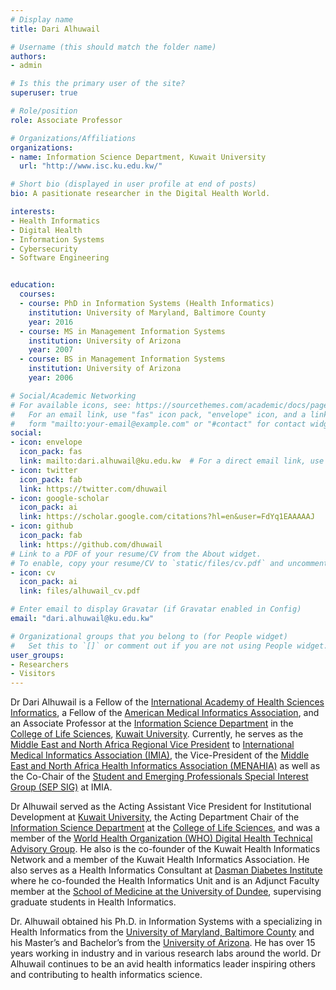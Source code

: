 ```yaml
---
# Display name
title: Dari Alhuwail

# Username (this should match the folder name)
authors:
- admin

# Is this the primary user of the site?
superuser: true

# Role/position
role: Associate Professor

# Organizations/Affiliations
organizations:
- name: Information Science Department, Kuwait University
  url: "http://www.isc.ku.edu.kw/"

# Short bio (displayed in user profile at end of posts)
bio: A pasitionate researcher in the Digital Health World.

interests:
- Health Informatics
- Digital Health
- Information Systems
- Cybersecurity
- Software Engineering


education:
  courses:
  - course: PhD in Information Systems (Health Informatics)
    institution: University of Maryland, Baltimore County
    year: 2016
  - course: MS in Management Information Systems
    institution: University of Arizona
    year: 2007
  - course: BS in Management Information Systems
    institution: University of Arizona
    year: 2006

# Social/Academic Networking
# For available icons, see: https://sourcethemes.com/academic/docs/page-builder/#icons
#   For an email link, use "fas" icon pack, "envelope" icon, and a link in the
#   form "mailto:your-email@example.com" or "#contact" for contact widget.
social:
- icon: envelope
  icon_pack: fas
  link: mailto:dari.alhuwail@ku.edu.kw  # For a direct email link, use "mailto:dari.alhuwail@ku.edu.kw".
- icon: twitter
  icon_pack: fab
  link: https://twitter.com/dhuwail
- icon: google-scholar
  icon_pack: ai
  link: https://scholar.google.com/citations?hl=en&user=FdYq1EAAAAAJ
- icon: github
  icon_pack: fab
  link: https://github.com/dhuwail
# Link to a PDF of your resume/CV from the About widget.
# To enable, copy your resume/CV to `static/files/cv.pdf` and uncomment the lines below.
- icon: cv
  icon_pack: ai
  link: files/alhuwail_cv.pdf

# Enter email to display Gravatar (if Gravatar enabled in Config)
email: "dari.alhuwail@ku.edu.kw"

# Organizational groups that you belong to (for People widget)
#   Set this to `[]` or comment out if you are not using People widget.
user_groups:
- Researchers
- Visitors
---
```


Dr Dari Alhuwail is a Fellow of the [International Academy of Health Sciences Informatics](https://imia-medinfo.org/wp/iahsi/), a Fellow of the [American Medical Informatics Association](https://www.amia.org/), and an Associate Professor at the [Information Science Department](http://www.isc.ku.edu.kw/) in the [College of Life Sciences](http://www.ku.edu.kw/COLS/), [Kuwait University](http://ku.edu.kw/). Currently, he serves as the [Middle East and North Africa Regional Vice President](https://imia-medinfo.org/wp/menahia-middle-east-and-north-african-health-informatics-association/) to [International Medical Informatics Association (IMIA)](https://imia-medinfo.org/), the Vice-President of the [Middle East and North Africa Health Informatics Association (MENAHIA)](https://imia-medinfo.org/wp/menahia-middle-east-and-north-african-health-informatics-association/) as well as the Co-Chair of the [Student and Emerging Professionals Special Interest Group (SEP SIG)](https://imia-medinfo.org/wp/student-and-emerging-professionals-special-interest-group-sep-sig/) at IMIA.  

Dr Alhuwail served as the Acting Assistant Vice President for Institutional Development at [Kuwait University](http://ku.edu.kw/), the Acting Department Chair of the [Information Science Department](http://www.isc.ku.edu.kw/) at the [College of Life Sciences](http://www.ku.edu.kw/COLS/), and was a member of the [World Health Organization (WHO) Digital Health Technical Advisory Group](https://www.who.int/groups/dh-tag-membership). He also is the co-founder of the Kuwait Health Informatics Network and a member of the Kuwait Health Informatics Association. He also serves as a Health Informatics Consultant at [Dasman Diabetes Institute](https://www.dasmaninstitute.org/) where he co-founded the Health Informatics Unit and is an Adjunct Faculty member at the [School of Medicine at the University of Dundee](https://www.dundee.ac.uk/medicine/), supervising graduate students in Health Informatics. 

Dr. Alhuwail obtained his Ph.D. in Information Systems with a specializing in Health Informatics from the [University of Maryland, Baltimore County](http://is.umbc.edu/) and his Master’s and Bachelor’s from the [University of Arizona](https://eller.arizona.edu/departments-research/schools-departments/mis). He has over 15 years working in industry and in various research labs around the world. Dr Alhuwail continues to be an avid health informatics leader inspiring others and contributing to health informatics science.